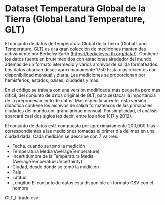 # Dataset Temperatura Global de la Tierra (Global Land Temperature, GLT)
El conjunto de datos de Temperatura Global de la Tierra (Global Land Temperature,
GLT) es una gran colección de mediciones mantenidas activamente
por Berkeley Earth (https://berkeleyearth.org/data/). Contiene los datos
fuente en bruto medidos con estaciones alrededor del mundo, además de un
formato intermedio y varios archivos de salida formateados. Los datos abarcan
desde aproximadamente 1750 hasta días recientes con disponibilidad mensual
y diaria. Las mediciones se proporcionan por hemisferios, estados, países, ciudades
y más.

En el código se trabaja con una versión modificada, más pequeña pero más difícil, del conjunto
de datos original de GLT, para destacar la importancia de la preprocesamiento
de datos. Más específicamente, esta versión didáctica contiene los
archivos de salida formateados de las principales ciudades del mundo con granularidad
mensual. Por simplicidad, el análisis abarcará casi dos siglos (es decir,
entre los años 1817 y 2012).

El conjunto de datos está compuesto por aproximadamente 200,000 filas correspondientes
a las mediciones tomadas el primer día del mes en una ciudad dada.
Cada medición se describe con 7 valores:

- Fecha, cuando se tomó la medición
- Temperatura Media (AverageTemperature)
- Incertidumbre de la Temperatura Media (AverageTemperatureUncertainty)
- Ciudad, desde donde se tomó la medición
- País
- Latitud
- Longitud
El conjunto de datos está disponible en formato CSV con el nombre

GLT_filtrado.csv
